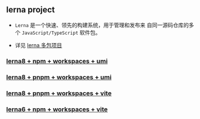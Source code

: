 ## lerna project

- `Lerna` 是一个快速、领先的构建系统，用于管理和发布来 自同一源码仓库的多个 `JavaScript/TypeScript` 软件包。

- 详见 [lerna 多包项目](https://zxiaosi.com/archives/6f5a7b9a.html)

### [lerna8 + npm + workspaces + umi](https://github.com/zxiaosi/lerna-project/tree/lerna8-npm-workspaces-umi/)

### [lerna8 + pnpm + workspaces + umi](https://github.com/zxiaosi/lerna-project/tree/lerna8-pnpm-workspaces-umi/)

### [lerna8 + pnpm + workspaces + vite](https://github.com/zxiaosi/lerna-project/tree/lerna8-pnpm-workspaces-vite/)

### [lerna6 + npm + workspaces + vite](https://github.com/zxiaosi/lerna-project/tree/lerna6-npm-workspaces-vite/)
